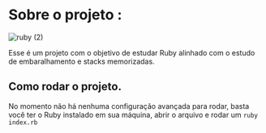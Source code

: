 # Sobre o projeto :
![ruby (2)](https://github.com/LuccaCasalecchi/Shuffles/assets/72542388/6d0efc40-352e-445c-813d-36806194e779)

Esse é um projeto com o objetivo de estudar Ruby alinhado com o estudo de embaralhamento e stacks memorizadas.

## Como rodar o projeto.

No momento não há nenhuma configuração avançada para rodar, basta você ter o Ruby instalado em sua máquina, abrir o arquivo e rodar um `ruby index.rb`
